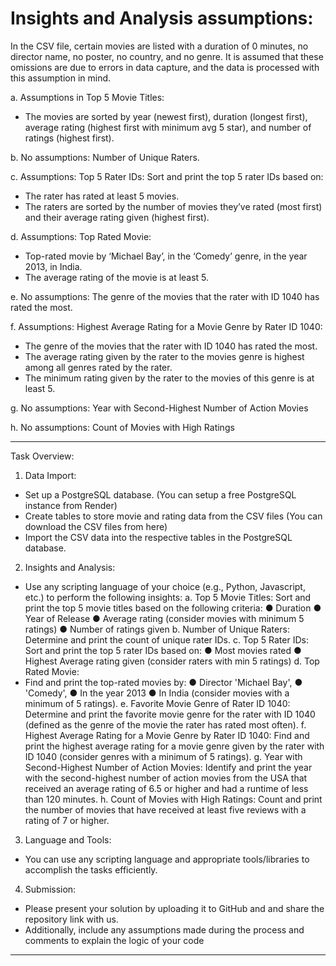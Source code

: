 # Insights and Analysis assumptions:

In the CSV file, certain movies are listed with a duration of 0 minutes, no director name, no poster, no country, and no genre. It is assumed that these omissions are due to errors in data capture, and the data is processed with this assumption in mind.

a. Assumptions in Top 5 Movie Titles:
   - The movies are sorted by year (newest first), duration (longest first), average rating (highest first with minimum avg 5 star), and number of ratings (highest first).

b. No assumptions: Number of Unique Raters.

c. Assumptions: Top 5 Rater IDs: Sort and print the top 5 rater IDs based on:
   - The rater has rated at least 5 movies.
   - The raters are sorted by the number of movies they’ve rated (most first) and their average rating given (highest first).

d. Assumptions: Top Rated Movie:
   - Top-rated movie by ‘Michael Bay’, in the ‘Comedy’ genre, in the year 2013, in India.
   - The average rating of the movie is at least 5.

e. No assumptions: The genre of the movies that the rater with ID 1040 has rated the most.

f. Assumptions: Highest Average Rating for a Movie Genre by Rater ID 1040:
   - The genre of the movies that the rater with ID 1040 has rated the most.
   - The average rating given by the rater to the movies genre is highest among all genres rated by the rater.
   - The minimum rating given by the rater to the movies of this genre is at least 5.

g. No assumptions: Year with Second-Highest Number of Action Movies

h. No assumptions: Count of Movies with High Ratings

-------------------------------------------------------------------------------------------------------------------------------------------------------------------
Task Overview:
1. Data Import:
- Set up a PostgreSQL database. (You can setup a free PostgreSQL instance from Render)
- Create tables to store movie and rating data from the CSV files
(You can download the CSV files from here)
- Import the CSV data into the respective tables in the PostgreSQL database.
2. Insights and Analysis:
- Use any scripting language of your choice (e.g., Python, Javascript, etc.) to perform the
following insights:
a. Top 5 Movie Titles: Sort and print the top 5 movie titles based on the following criteria:
● Duration
● Year of Release
● Average rating (consider movies with minimum 5 ratings)
● Number of ratings given
b. Number of Unique Raters: Determine and print the count of unique rater IDs.
c. Top 5 Rater IDs: Sort and print the top 5 rater IDs based on:
● Most movies rated
● Highest Average rating given (consider raters with min 5 ratings)
d. Top Rated Movie:
- Find and print the top-rated movies by:
● Director 'Michael Bay',
● 'Comedy',
● In the year 2013
● In India (consider movies with a minimum of 5 ratings).
e. Favorite Movie Genre of Rater ID 1040: Determine and print the favorite movie genre
for the rater with ID 1040 (defined as the genre of the movie the rater has rated most often).
f. Highest Average Rating for a Movie Genre by Rater ID 1040: Find and print the
highest average rating for a movie genre given by the rater with ID 1040 (consider genres with a
minimum of 5 ratings).
g. Year with Second-Highest Number of Action Movies: Identify and print the year with
the second-highest number of action movies from the USA that received an average rating of
6.5 or higher and had a runtime of less than 120 minutes.
h. Count of Movies with High Ratings: Count and print the number of movies that have
received at least five reviews with a rating of 7 or higher.
3. Language and Tools:
- You can use any scripting language and appropriate tools/libraries to accomplish the tasks
efficiently.
4. Submission:
- Please present your solution by uploading it to GitHub and and share the repository link with
us.
- Additionally, include any assumptions made during the process and comments to explain
the logic of your code
------------------------------------------------------------------------------------------------------------------------------------------------------------------
